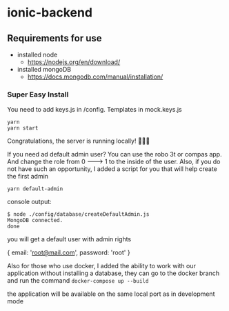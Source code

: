 # ionic-backend
## Requirements for use

+ installed node
  + https://nodejs.org/en/download/
+ installed mongoDB
    + https://docs.mongodb.com/manual/installation/
### Super Easy Install
You need to add keys.js in /config. Templates in mock.keys.js
```
yarn 
yarn start
```

Congratulations, the server is running locally! 🎉🎉🎉

If you need ad default admin user? 
You can use the robo 3t or compas app.
And change the role from 0 ---> 1 to the inside of the user.
Also, if you do not have such an opportunity, I added a script for you that will help create the first admin
```
yarn default-admin
```

console output:
```$xslt
$ node ./config/database/createDefaultAdmin.js
MongoDB connected.
done
```
you will get a default user with admin rights

{ email: 'root@mail.com', password: 'root' } 


Also for those who use docker, I added the ability to work with our application without installing a database, they can go to the docker branch and run the command
```docker-compose up --build```

the application will be available on the same local port as in development mode
